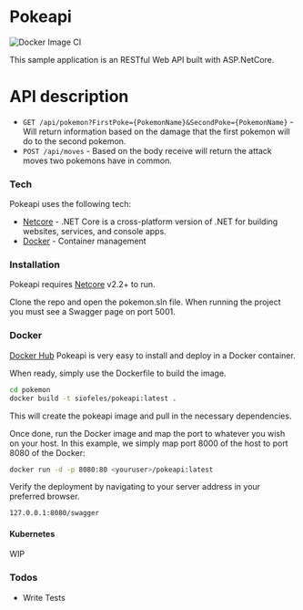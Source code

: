 # Pokeapi

![Docker Image CI](https://github.com/SioJL13/pokeapi/workflows/Docker%20Image%20CI/badge.svg)

This sample application is an RESTful Web API built with ASP.NetCore.

# API description
  - `GET /api/pokemon?FirstPoke={PokemonName}&SecondPoke={PokemonName}` - Will return information based on the damage that the first pokemon will do to the second pokemon.
  - `POST /api/moves` - Based on the body receive will return the attack moves two pokemons have in common.

### Tech

Pokeapi uses the following tech:

* [Netcore] - .NET Core is a cross-platform version of .NET for building websites, services, and console apps.
* [Docker] - Container management

### Installation

Pokeapi requires [Netcore] v2.2+ to run.

Clone the repo and open the pokemon.sln file. When running the project you must see a Swagger page on port 5001.

### Docker
[Docker Hub]
Pokeapi is very easy to install and deploy in a Docker container.

When ready, simply use the Dockerfile to build the image.

```sh
cd pokemon
docker build -t siofeles/pokeapi:latest .
```
This will create the pokeapi image and pull in the necessary dependencies.

Once done, run the Docker image and map the port to whatever you wish on your host. In this example, we simply map port 8000 of the host to port 8080 of the Docker:

```sh
docker run -d -p 8080:80 <youruser>/pokeapi:latest
```

Verify the deployment by navigating to your server address in your preferred browser.

```sh
127.0.0.1:8080/swagger
```

#### Kubernetes

WIP


### Todos

 - Write Tests

[//]: # (These are reference links used in the body of this note and get stripped out when the markdown processor does its job. There is no need to format nicely because it shouldn't be seen. Thanks SO - http://stackoverflow.com/questions/4823468/store-comments-in-markdown-syntax)


   [Docker]: <https://www.docker.com/>
   [Netcore]: <https://dotnet.microsoft.com/download>
   [Docker Hub]: <https://hub.docker.com/r/siofeles/pokeapi>
